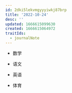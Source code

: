 ```yaml
---
id: 2dki5lekvmgyyyiwkj87brp
title: '2022-10-24'
desc: ''
updated: 1666615099630
created: 1666615064972
traitIds:
  - journalNote
---
```


- 数学

- 语文

- 英语

- 体育
